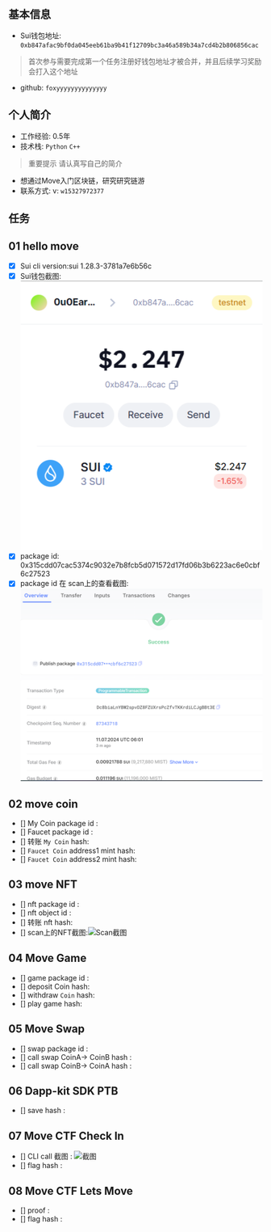 ## 基本信息
- Sui钱包地址: `0xb847afac9bf0da045eeb61ba9b41f12709bc3a46a589b34a7cd4b2b806856cac`
> 首次参与需要完成第一个任务注册好钱包地址才被合并，并且后续学习奖励会打入这个地址
- github: `foxyyyyyyyyyyyyyy`

## 个人简介
- 工作经验: 0.5年
- 技术栈: `Python` `C++`
> 重要提示 请认真写自己的简介
- 想通过Move入门区块链，研究研究链游
- 联系方式: v: `w15327972377` 

## 任务

##   01 hello move  
- [x] Sui cli version:sui 1.28.3-3781a7e6b56c
- [x] Sui钱包截图: ![Sui钱包截图](./image/account.png)
- [x] package id: 0x315cdd07cac5374c9032e7b8fcb5d071572d17fd06b3b6223ac6e0cbf6c27523
- [x] package id 在 scan上的查看截图:![Scan截图](./image/package_id.png)

##   02 move coin
- [] My Coin package id : 
- [] Faucet package id : 
- [] 转账 `My Coin` hash:
- [] `Faucet Coin` address1 mint hash:
- [] `Faucet Coin` address2 mint hash:

##   03 move NFT
- [] nft package id :
- [] nft object id : 
- [] 转账 nft  hash:
- [] scan上的NFT截图:![Scan截图](./images/你的图片地址)

##   04 Move Game
- [] game package id :
- [] deposit Coin hash:
- [] withdraw `Coin` hash:
- [] play game hash:

##   05 Move Swap
- [] swap package id :
- [] call swap CoinA-> CoinB  hash :
- [] call swap CoinB-> CoinA  hash :

##   06 Dapp-kit SDK PTB
- [] save hash :

##   07 Move CTF Check In
- [] CLI call 截图 : ![截图](./images/你的图片地址)
- [] flag hash :

##   08 Move CTF Lets Move
- [] proof : 
- [] flag hash :
